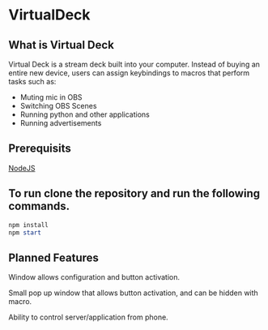 # VirtualDeck

## What is Virtual Deck

Virtual Deck is a stream deck built into your computer. Instead of buying an entire new device, users can assign keybindings to macros that perform tasks such as:

* Muting mic in OBS
* Switching OBS Scenes
* Running python and other applications
* Running advertisements

## Prerequisits

[NodeJS](https://nodejs.org/en/download/package-manager)

## To run clone the repository and run the following commands.

```powershell
npm install
npm start
```

## Planned Features

Window allows configuration and button activation.

Small pop up window that allows button activation, and can be hidden with macro.

Ability to control server/application from phone.
